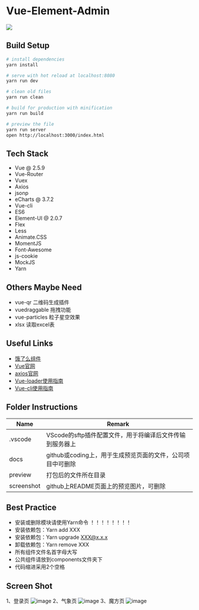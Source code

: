 # Vue-Element-Admin
![](https://img.shields.io/travis/rust-lang/rust.svg)

## Build Setup

``` bash
# install dependencies
yarn install

# serve with hot reload at localhost:8080
yarn run dev

# clean old files
yarn run clean

# build for production with minification
yarn run build

# preview the file
yarn run server
open http://localhost:3000/index.html

```

## Tech Stack
* Vue @ 2.5.9
* Vue-Router
* Vuex
* Axios
* jsonp
* eCharts @ 3.7.2
* Vue-cli
* ES6
* Element-UI @ 2.0.7
* Flex
* Less
* Animate.CSS
* MomentJS
* Font-Awesome
* js-cookie
* MockJS
* Yarn

## Others Maybe Need
* vue-qr  二维码生成插件
* vuedraggable  拖拽功能
* vue-particles  粒子星空效果
* xlsx  读取excel表

## Useful Links
* [饿了么组件](http://element.eleme.io/#/zh-CN/component/installation)
* [Vue官网](https://cn.vuejs.org/v2/guide/)
* [axios官网](https://github.com/mzabriskie/axios)
* [Vue-loader使用指南](http://vue-loader.vuejs.org/en/)
* [Vue-cli使用指南](http://vuejs-templates.github.io/webpack/)

## Folder Instructions
| Name | Remark |
| - | - |
| .vscode | VScode的sftp插件配置文件，用于将编译后文件传输到服务器上 |
| docs | github或coding上，用于生成预览页面的文件，公司项目中可删除 |
| preview | 打包后的文件所在目录 |
| screenshot | github上README页面上的预览图片，可删除 |

## Best Practice
* 安装或删除模块请使用Yarn命令 ！！！！！！！！
* 安装依赖包：Yarn add XXX
* 安装依赖包：Yarn upgrade XXX@x.x.x
* 卸载依赖包：Yarn remove XXX
* 所有组件文件名首字母大写
* 公共组件请放到components文件夹下
* 代码缩进采用2个空格

## Screen Shot

1、登录页
![image](https://github.com/jasonBai007/vue-seed/raw/master/screenshot/login.jpg)
2、气象页
![image](https://github.com/jasonBai007/vue-seed/raw/master/screenshot/weather.png)
3、魔方页
![image](https://github.com/jasonBai007/vue-seed/raw/master/screenshot/cube.png)
